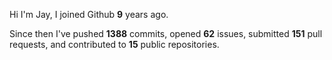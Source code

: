 Hi I'm Jay, I joined Github **9** years ago.

Since then I've pushed **1388** commits, opened **62** issues, submitted **151** pull requests, and contributed to **15** public repositories.
